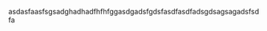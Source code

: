 <html>
<head>
<meta http-equiv="Content-Type" content="text/html; charset=utf-8" />
</head>
<body>
<p>asdasfaasfsgsadghadhadfhfhfggasdgadsfgdsfasdfasdfadsgdsagsagadsfsdfa</p>
</body>
</html>
